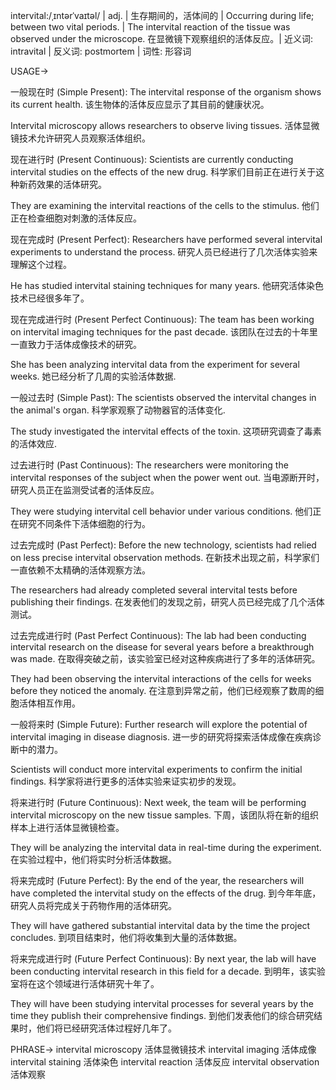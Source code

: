 intervital:/ˌɪntərˈvaɪtəl/ | adj. | 生存期间的，活体间的 | Occurring during life; between two vital periods. |  The intervital reaction of the tissue was observed under the microscope.  在显微镜下观察组织的活体反应。| 近义词: intravital | 反义词: postmortem | 词性: 形容词


USAGE->

一般现在时 (Simple Present):
The intervital response of the organism shows its current health.  该生物体的活体反应显示了其目前的健康状况。

Intervital microscopy allows researchers to observe living tissues. 活体显微镜技术允许研究人员观察活体组织。


现在进行时 (Present Continuous):
Scientists are currently conducting intervital studies on the effects of the new drug. 科学家们目前正在进行关于这种新药效果的活体研究。

They are examining the intervital reactions of the cells to the stimulus. 他们正在检查细胞对刺激的活体反应。


现在完成时 (Present Perfect):
Researchers have performed several intervital experiments to understand the process. 研究人员已经进行了几次活体实验来理解这个过程。

He has studied intervital staining techniques for many years. 他研究活体染色技术已经很多年了。


现在完成进行时 (Present Perfect Continuous):
The team has been working on intervital imaging techniques for the past decade.  该团队在过去的十年里一直致力于活体成像技术的研究。

She has been analyzing intervital data from the experiment for several weeks. 她已经分析了几周的实验活体数据.


一般过去时 (Simple Past):
The scientists observed the intervital changes in the animal's organ. 科学家观察了动物器官的活体变化.

The study investigated the intervital effects of the toxin. 这项研究调查了毒素的活体效应.


过去进行时 (Past Continuous):
The researchers were monitoring the intervital responses of the subject when the power went out.  当电源断开时，研究人员正在监测受试者的活体反应。

They were studying intervital cell behavior under various conditions.  他们正在研究不同条件下活体细胞的行为。


过去完成时 (Past Perfect):
Before the new technology, scientists had relied on less precise intervital observation methods.  在新技术出现之前，科学家们一直依赖不太精确的活体观察方法。

The researchers had already completed several intervital tests before publishing their findings.  在发表他们的发现之前，研究人员已经完成了几个活体测试。


过去完成进行时 (Past Perfect Continuous):
The lab had been conducting intervital research on the disease for several years before a breakthrough was made.  在取得突破之前，该实验室已经对这种疾病进行了多年的活体研究。

They had been observing the intervital interactions of the cells for weeks before they noticed the anomaly.  在注意到异常之前，他们已经观察了数周的细胞活体相互作用。


一般将来时 (Simple Future):
Further research will explore the potential of intervital imaging in disease diagnosis.  进一步的研究将探索活体成像在疾病诊断中的潜力。

Scientists will conduct more intervital experiments to confirm the initial findings.  科学家将进行更多的活体实验来证实初步的发现。


将来进行时 (Future Continuous):
Next week, the team will be performing intervital microscopy on the new tissue samples.  下周，该团队将在新的组织样本上进行活体显微镜检查。

They will be analyzing the intervital data in real-time during the experiment.  在实验过程中，他们将实时分析活体数据。


将来完成时 (Future Perfect):
By the end of the year, the researchers will have completed the intervital study on the effects of the drug.  到今年年底，研究人员将完成关于药物作用的活体研究。

They will have gathered substantial intervital data by the time the project concludes.  到项目结束时，他们将收集到大量的活体数据。


将来完成进行时 (Future Perfect Continuous):
By next year, the lab will have been conducting intervital research in this field for a decade.  到明年，该实验室将在这个领域进行活体研究十年了。

They will have been studying intervital processes for several years by the time they publish their comprehensive findings.  到他们发表他们的综合研究结果时，他们将已经研究活体过程好几年了。




PHRASE->
intervital microscopy  活体显微镜技术
intervital imaging  活体成像
intervital staining  活体染色
intervital reaction  活体反应
intervital observation  活体观察
